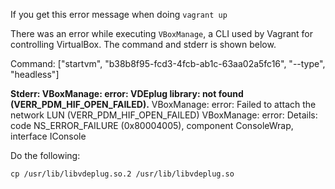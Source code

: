 If you get this error message when doing `vagrant up` 

There was an error while executing `VBoxManage`, a CLI used by Vagrant
for controlling VirtualBox. The command and stderr is shown below.

  Command: ["startvm", "b38b8f95-fcd3-4fcb-ab1c-63aa02a5fc16", "--type", "headless"]

 **Stderr: VBoxManage: error: VDEplug library: not found (VERR_PDM_HIF_OPEN_FAILED).**
  VBoxManage: error: Failed to attach the network LUN (VERR_PDM_HIF_OPEN_FAILED)
  VBoxManage: error: Details: code NS_ERROR_FAILURE (0x80004005), component ConsoleWrap, interface IConsole

Do the following:

`cp /usr/lib/libvdeplug.so.2 /usr/lib/libvdeplug.so`
